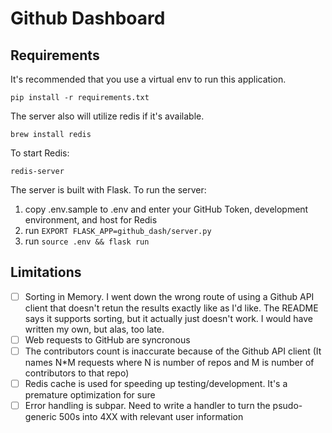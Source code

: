 # Github Dashboard

## Requirements

It's recommended that you use a virtual env to run this application.

`pip install -r requirements.txt`

The server also will utilize redis if it's available.

`brew install redis`

To start Redis:

`redis-server`

The server is built with Flask. To run the server:

1. copy .env.sample to .env and enter your GitHub Token, development environment, and host for Redis
2. run `EXPORT FLASK_APP=github_dash/server.py`
3. run `source .env && flask run`

## Limitations
- [ ] Sorting in Memory. I went down the wrong route of using a Github API client that doesn't retun the results exactly like as I'd like. The README says it supports sorting, but it actually just doesn't work. I would have written my own, but alas, too late.
- [ ] Web requests to GitHub are syncronous
- [ ] The contributors count is inaccurate because of the Github API client (It names N*M requests where N is number of repos and M is number of contributors to that repo)
- [ ] Redis cache is used for speeding up testing/development. It's a premature optimization for sure
- [ ] Error handling is subpar. Need to write a handler to turn the psudo-generic 500s into 4XX with relevant user information